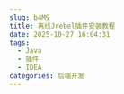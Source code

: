 ```yaml
---
slug: b4M9
title: 离线Jrebel插件安装教程
date: 2025-10-27 16:04:31
tags:
  - Java
  - 插件
  - IDEA
categories: 后端开发
---
```




